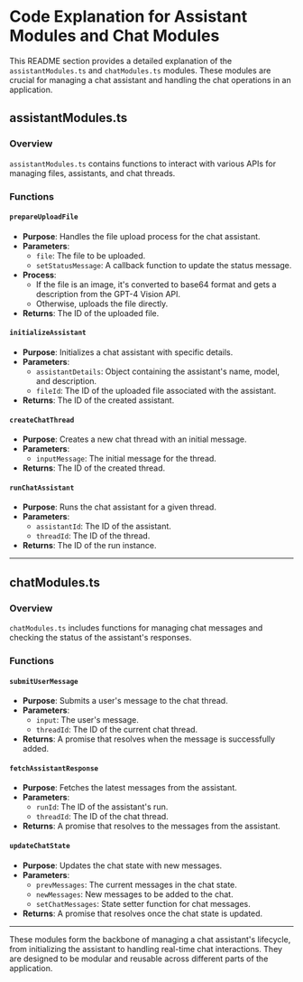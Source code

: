 # Code Explanation for Assistant Modules and Chat Modules

This README section provides a detailed explanation of the `assistantModules.ts` and `chatModules.ts` modules. These modules are crucial for managing a chat assistant and handling the chat operations in an application.

## assistantModules.ts

### Overview
`assistantModules.ts` contains functions to interact with various APIs for managing files, assistants, and chat threads.

### Functions

#### `prepareUploadFile`
- **Purpose**: Handles the file upload process for the chat assistant.
- **Parameters**:
  - `file`: The file to be uploaded.
  - `setStatusMessage`: A callback function to update the status message.
- **Process**:
  - If the file is an image, it's converted to base64 format and gets a description from the GPT-4 Vision API.
  - Otherwise, uploads the file directly.
- **Returns**: The ID of the uploaded file.

#### `initializeAssistant`
- **Purpose**: Initializes a chat assistant with specific details.
- **Parameters**:
  - `assistantDetails`: Object containing the assistant's name, model, and description.
  - `fileId`: The ID of the uploaded file associated with the assistant.
- **Returns**: The ID of the created assistant.

#### `createChatThread`
- **Purpose**: Creates a new chat thread with an initial message.
- **Parameters**:
  - `inputMessage`: The initial message for the thread.
- **Returns**: The ID of the created thread.

#### `runChatAssistant`
- **Purpose**: Runs the chat assistant for a given thread.
- **Parameters**:
  - `assistantId`: The ID of the assistant.
  - `threadId`: The ID of the thread.
- **Returns**: The ID of the run instance.

---

## chatModules.ts

### Overview
`chatModules.ts` includes functions for managing chat messages and checking the status of the assistant's responses.

### Functions

#### `submitUserMessage`
- **Purpose**: Submits a user's message to the chat thread.
- **Parameters**:
  - `input`: The user's message.
  - `threadId`: The ID of the current chat thread.
- **Returns**: A promise that resolves when the message is successfully added.

#### `fetchAssistantResponse`
- **Purpose**: Fetches the latest messages from the assistant.
- **Parameters**:
  - `runId`: The ID of the assistant's run.
  - `threadId`: The ID of the chat thread.
- **Returns**: A promise that resolves to the messages from the assistant.

#### `updateChatState`
- **Purpose**: Updates the chat state with new messages.
- **Parameters**:
  - `prevMessages`: The current messages in the chat state.
  - `newMessages`: New messages to be added to the chat.
  - `setChatMessages`: State setter function for chat messages.
- **Returns**: A promise that resolves once the chat state is updated.

---

These modules form the backbone of managing a chat assistant's lifecycle, from initializing the assistant to handling real-time chat interactions. They are designed to be modular and reusable across different parts of the application.